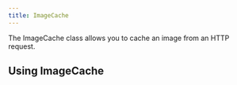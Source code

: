 ```yaml
---
title: ImageCache
---
```


The ImageCache class allows you to cache an image from an HTTP request.

## Using ImageCache

